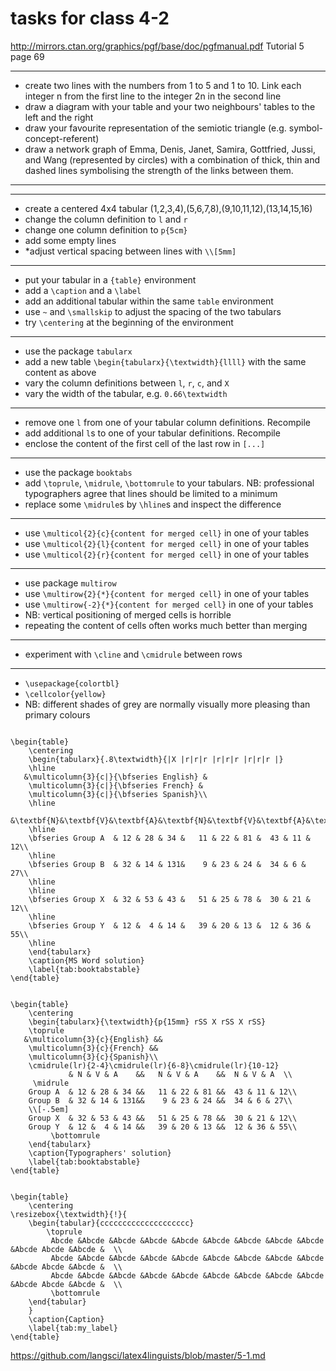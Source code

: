 # tasks for class 4-2
http://mirrors.ctan.org/graphics/pgf/base/doc/pgfmanual.pdf Tutorial 5 page 69

----
- create two lines with the numbers from 1 to 5 and 1 to 10. Link each integer n from the first line to the integer 2n in the second line
- draw a diagram with your table and your two neighbours' tables to the left and the right
- draw your favourite representation of the semiotic triangle (e.g. symbol-concept-referent)
- draw a network graph of Emma, Denis, Janet, Samira, Gottfried, Jussi, and Wang (represented by circles) with a combination of thick, thin and dashed lines symbolising the strength of the links between them. 


----
----
- create a centered 4x4  tabular (1,2,3,4),(5,6,7,8),(9,10,11,12),(13,14,15,16)
- change the column definition to `l` and `r`
- change one column definition to `p{5cm}`
- add some empty lines
- *adjust vertical spacing between lines with `\\[5mm]`

----
- put your tabular in a `{table}` environment
- add a `\caption` and a `\label`
- add an additional tabular within the same `table` environment
- use `~` and `\smallskip` to adjust the spacing of the two tabulars
- try `\centering` at the beginning of the environment

----
- use the package `tabularx`
- add a new table `\begin{tabularx}{\textwidth}{llll}` with the same content as above
- vary the column definitions between `l`, `r`, `c`, and `X`
- vary the width of the tabular, e.g. `0.66\textwidth`


---- 
- remove one `l` from one of your tabular column definitions. Recompile
- add additional `l`s to one of your tabular definitions. Recompile
- enclose the content of the first cell of the last row in `[...]`


---- 
- use the package `booktabs`
- add `\toprule`, `\midrule`, `\bottomrule` to your tabulars. NB: professional typographers agree that lines should be limited to a minimum 
- replace some `\midrule`s by `\hline`s and inspect the difference

----
- use `\multicol{2}{c}{content for merged cell}` in one of your tables 
- use `\multicol{2}{l}{content for merged cell}` in one of your tables 
- use `\multicol{2}{r}{content for merged cell}` in one of your tables 

----
- use package `multirow`
- use `\multirow{2}{*}{content for merged cell}` in one of your tables 
- use `\multirow{-2}{*}{content for merged cell}` in one of your tables 
- NB: vertical positioning of merged cells is horrible
- repeating the content of cells often works much better than merging

----
- experiment with `\cline` and `\cmidrule` between rows

----
- `\usepackage{colortbl}`
- `\cellcolor{yellow}`
- NB: different shades of grey are normally visually more pleasing than primary colours


```

\begin{table}
    \centering
    \begin{tabularx}{.8\textwidth}{|X |r|r|r |r|r|r |r|r|r |}
    \hline
   &\multicolumn{3}{c|}{\bfseries English} & 
    \multicolumn{3}{c|}{\bfseries French} & 
    \multicolumn{3}{c|}{\bfseries Spanish}\\
    \hline 
    &\textbf{N}&\textbf{V}&\textbf{A}&\textbf{N}&\textbf{V}&\textbf{A}&\textbf{N}&\textbf{V}&\textbf{A}\\
    \hline
    \bfseries Group A  & 12 & 28 & 34 &   11 & 22 & 81 &  43 & 11 & 12\\
    \hline   
    \bfseries Group B  & 32 & 14 & 131&    9 & 23 & 24 &  34 & 6 & 27\\ 
    \hline  
    \hline   
    \bfseries Group X  & 32 & 53 & 43 &   51 & 25 & 78 &  30 & 21 & 12\\
    \hline   
    \bfseries Group Y  & 12 &  4 & 14 &   39 & 20 & 13 &  12 & 36 & 55\\
    \hline   
    \end{tabularx}
    \caption{MS Word solution}
    \label{tab:booktabstable}
\end{table}
 
 
\begin{table}
    \centering
    \begin{tabularx}{\textwidth}{p{15mm} rSS X rSS X rSS}
    \toprule 
   &\multicolumn{3}{c}{English} && 
    \multicolumn{3}{c}{French} && 
    \multicolumn{3}{c}{Spanish}\\
    \cmidrule(lr){2-4}\cmidrule(lr){6-8}\cmidrule(lr){10-12}
             & N & V & A    &&   N & V & A    &&  N & V & A  \\
     \midrule 
    Group A  & 12 & 28 & 34 &&   11 & 22 & 81 &&  43 & 11 & 12\\
    Group B  & 32 & 14 & 131&&    9 & 23 & 24 &&  34 & 6 & 27\\ 
    \\[-.5em]
    Group X  & 32 & 53 & 43 &&   51 & 25 & 78 &&  30 & 21 & 12\\
    Group Y  & 12 &  4 & 14 &&   39 & 20 & 13 &&  12 & 36 & 55\\ 
         \bottomrule
    \end{tabularx}
    \caption{Typographers' solution}
    \label{tab:booktabstable}
\end{table}


\begin{table}
    \centering
\resizebox{\textwidth}{!}{
    \begin{tabular}{cccccccccccccccccccc}
        \toprule
         Abcde &Abcde &Abcde &Abcde &Abcde &Abcde &Abcde &Abcde &Abcde &Abcde Abcde &Abcde &  \\
         Abcde &Abcde &Abcde &Abcde &Abcde &Abcde &Abcde &Abcde &Abcde &Abcde Abcde &Abcde &  \\
         Abcde &Abcde &Abcde &Abcde &Abcde &Abcde &Abcde &Abcde &Abcde &Abcde Abcde &Abcde &  \\
         \bottomrule
    \end{tabular}
    }
    \caption{Caption}
    \label{tab:my_label}
\end{table}
```

https://github.com/langsci/latex4linguists/blob/master/5-1.md
